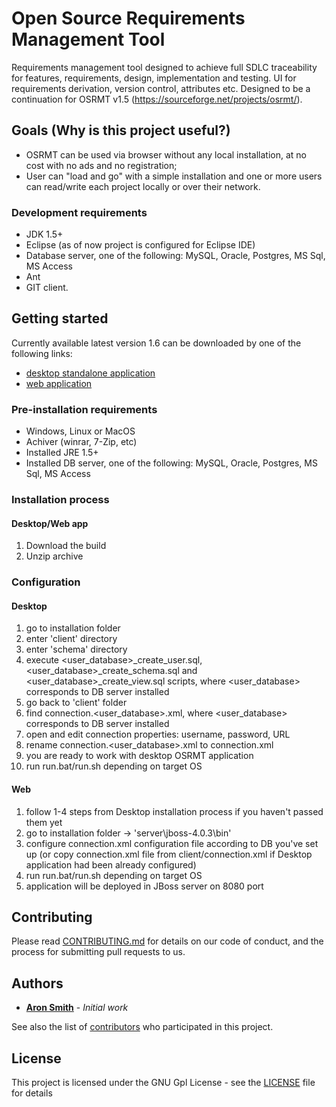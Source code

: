 # Open Source Requirements Management Tool
Requirements management tool designed to achieve full SDLC traceability for features, requirements, design, implementation and testing. UI for requirements derivation, version control, attributes etc.
Designed to be a continuation for OSRMT v1.5 (https://sourceforge.net/projects/osrmt/).

## Goals (Why is this project useful?)
 - OSRMT can be used via browser without any local installation, at no cost with no ads and no registration;
 - User can "load and go" with a simple installation and one or more users can read/write each project locally or over their network.

### Development requirements
 - JDK 1.5+
 - Eclipse (as of now project is configured for Eclipse IDE)
 - Database server, one of the following: MySQL, Oracle, Postgres, MS Sql, MS Access
 - Ant
 - GIT client.

## Getting started
Currently available latest version 1.6 can be downloaded by one of the following links:
 - [desktop standalone application](https://github.com/osrmt/osrmt/raw/release/v1.6/build/desktop.app_v1.6.zip)
 - [web application](https://github.com/osrmt/osrmt/raw/release/v1.6/build/web.app_v1.6.zip)

### Pre-installation requirements
 - Windows, Linux or MacOS
 - Achiver (winrar, 7-Zip, etc)
 - Installed JRE 1.5+
 - Installed DB server, one of the following: MySQL, Oracle, Postgres, MS Sql, MS Access

### Installation process
#### Desktop/Web app
 1) Download the build
 2) Unzip archive

### Configuration
#### Desktop
 1) go to installation folder
 2) enter 'client' directory
 3) enter 'schema' directory
 4) execute <user\_database>\_create\_user.sql, <user\_database>\_create\_schema.sql and <user\_database>\_create\_view.sql scripts, where <user\_database> corresponds to DB server installed
 5) go back to 'client' folder
 6) find connection.<user_database>.xml, where <user_database> corresponds to DB server installed
 7) open and edit connection properties: username, password, URL
 8) rename connection.<user_database>.xml to connection.xml
 9) you are ready to work with desktop OSRMT application
 10) run run.bat\/run.sh depending on target OS

#### Web
 1) follow 1-4 steps from Desktop installation process if you haven't passed them yet
 2) go to installation folder -> 'server\jboss-4.0.3\bin'
 3) configure connection.xml configuration file according to DB you've set up (or copy connection.xml file from client/connection.xml if Desktop application had been already configured)
 4) run run.bat\/run.sh depending on target OS
 5) application will be deployed in JBoss server on 8080 port

## Contributing

Please read [CONTRIBUTING.md](CONTRIBUTING.md) for details on our code of conduct, and the process for submitting pull requests to us.

## Authors

* **[Aron Smith](https://sourceforge.net/u/aron-smith/)** - *Initial work*

See also the list of [contributors](https://github.com/osrmt/osrmt/contributors) who participated in this project.

## License

This project is licensed under the GNU Gpl License - see the [LICENSE](LICENSE) file for details

